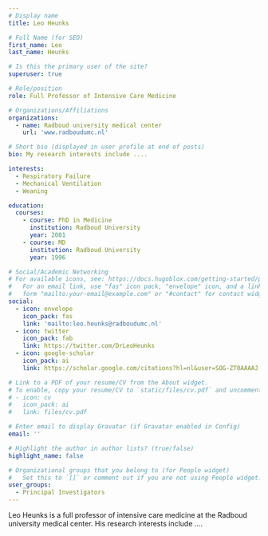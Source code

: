 ```yaml
---
# Display name
title: Leo Heunks

# Full Name (for SEO)
first_name: Leo
last_name: Heunks

# Is this the primary user of the site?
superuser: true

# Role/position
role: Full Professor of Intensive Care Medicine

# Organizations/Affiliations
organizations:
  - name: Radboud university medical center
    url: 'www.radboudumc.nl'

# Short bio (displayed in user profile at end of posts)
bio: My research interests include ....

interests:
  - Respiratory Failure
  - Mechanical Ventilation
  - Weaning

education:
  courses:
    - course: PhD in Medicine
      institution: Radboud University
      year: 2001
    - course: MD
      institution: Radboud University
      year: 1996

# Social/Academic Networking
# For available icons, see: https://docs.hugoblox.com/getting-started/page-builder/#icons
#   For an email link, use "fas" icon pack, "envelope" icon, and a link in the
#   form "mailto:your-email@example.com" or "#contact" for contact widget.
social:
  - icon: envelope
    icon_pack: fas
    link: 'mailto:leo.heunks@radboudumc.nl'
  - icon: twitter
    icon_pack: fab
    link: https://twitter.com/DrLeoHeunks
  - icon: google-scholar
    icon_pack: ai
    link: https://scholar.google.com/citations?hl=nl&user=SOG-ZT0AAAAJ

# Link to a PDF of your resume/CV from the About widget.
# To enable, copy your resume/CV to `static/files/cv.pdf` and uncomment the lines below.
# - icon: cv
#   icon_pack: ai
#   link: files/cv.pdf

# Enter email to display Gravatar (if Gravatar enabled in Config)
email: ''

# Highlight the author in author lists? (true/false)
highlight_name: false

# Organizational groups that you belong to (for People widget)
#   Set this to `[]` or comment out if you are not using People widget.
user_groups:
  - Principal Investigators
---
```


Leo Heunks is a full professor of intensive care medicine at the Radboud university medical center. His research interests include ....
